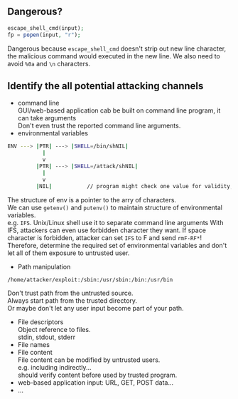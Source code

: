## Dangerous?
```php
escape_shell_cmd(input);
fp = popen(input, "r");
```
Dangerous because `escape_shell_cmd` doesn't strip out new line character, the malicious command would executed in the new line. We also need to avoid `%0a` and `\n` characters.  

## Identify the all potential attacking channels
* command line  
GUI/web-based application cab be built on command line program, it can take arguments  
Don't even trust the reported command line arguments.  
* environmental variables  
```sh
ENV ---> |PTR| ---> |SHELL=/bin/shNIL|
           |
           v
         |PTR| ---> |SHELL=/attack/shNIL|
           |
           v
         |NIL|           // program might check one value for validity, but use a different value!
```
The structure of env is a pointer to the arry of characters.  
We can use `getenv()` and `putenv()` to maintain structure of environmental variables.  
e.g. `IFS`. Unix/Linux shell use it to separate command line arguments
With IFS, attackers can even use forbidden character they want. If space character is forbidden, attacker can set `IFS` to F and send `rmF-RF*`!  
Therefore, determine the required set of environmental variables and don't let all of them exposure to untrusted user.  
* Path manipulation  
```sh
/home/attacker/exploit:/sbin:/usr/sbin:/bin:/usr/bin
```
Don't trust path from the untrusted source.  
Always start path from the trusted directory.  
Or maybe don't let any user input become part of your path.  
* File descriptors  
Object reference to files.  
stdin, stdout, stderr  
* File names  
* File content  
File content can be modified by untrusted users.  
e.g. including indirectly...  
should verify content before used by trusted program.  
* web-based application input: URL, GET, POST data...  
* ...
